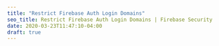 ```yaml
---
title: "Restrict Firebase Auth Login Domains"
seo_title: Restrict Firebase Auth Login Domains | Firebase Security
date: 2020-03-23T11:47:10-04:00
draft: true
---
```

# 

